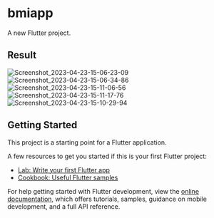 # bmiapp

A new Flutter project.

## Result
![Screenshot_2023-04-23-15-06-23-09](https://user-images.githubusercontent.com/52813425/235301146-181515b4-5b38-4caf-8c33-bf1852be5026.jpg)
![Screenshot_2023-04-23-15-06-34-86](https://user-images.githubusercontent.com/52813425/235301163-f895dc89-ad83-45a2-bb26-41a682d732e8.jpg)
![Screenshot_2023-04-23-15-11-06-56](https://user-images.githubusercontent.com/52813425/235301190-3ffaab1f-e89d-4886-b333-2e22f4684305.jpg)
![Screenshot_2023-04-23-15-11-17-76](https://user-images.githubusercontent.com/52813425/235301195-11a588a7-7da1-471c-9a14-4f2c6bafca8b.jpg)
![Screenshot_2023-04-23-15-10-29-94](https://user-images.githubusercontent.com/52813425/235301201-b5b71142-9051-4592-8923-4af7be1fddb4.jpg)

## Getting Started

This project is a starting point for a Flutter application.

A few resources to get you started if this is your first Flutter project:

- [Lab: Write your first Flutter app](https://docs.flutter.dev/get-started/codelab)
- [Cookbook: Useful Flutter samples](https://docs.flutter.dev/cookbook)

For help getting started with Flutter development, view the
[online documentation](https://docs.flutter.dev/), which offers tutorials,
samples, guidance on mobile development, and a full API reference.

